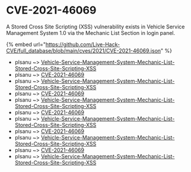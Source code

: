 # CVE-2021-46069

A Stored Cross Site Scripting (XSS) vulnerability exists in Vehicle Service Management System 1.0 via the Mechanic List Section in login panel.

{% embed url="https://github.com/Live-Hack-CVE/full_database/blob/main/cves/2021/CVE-2021-46069.json" %}


* plsanu ~> [Vehicle-Service-Management-System-Mechanic-List-Stored-Cross-Site-Scripting-XSS](https://www.alice-snow.ru/2021/database/cve-2021-46069/vehicle-service-management-system-mechanic-list-stored-cross-site-scripting-xss-plsanu)
* plsanu ~> [CVE-2021-46069](https://www.alice-snow.ru/2021/database/cve-2021-46069/cve-2021-46069-plsanu)
* plsanu ~> [Vehicle-Service-Management-System-Mechanic-List-Stored-Cross-Site-Scripting-XSS](https://www.alice-snow.ru/2021/database/cve-2021-46069/vehicle-service-management-system-mechanic-list-stored-cross-site-scripting-xss-plsanu)
* plsanu ~> [CVE-2021-46069](https://www.alice-snow.ru/2021/database/cve-2021-46069/cve-2021-46069-plsanu)
* plsanu ~> [Vehicle-Service-Management-System-Mechanic-List-Stored-Cross-Site-Scripting-XSS](https://www.alice-snow.ru/2021/database/cve-2021-46069/vehicle-service-management-system-mechanic-list-stored-cross-site-scripting-xss-plsanu)
* plsanu ~> [CVE-2021-46069](https://www.alice-snow.ru/2021/database/cve-2021-46069/cve-2021-46069-plsanu)
* plsanu ~> [Vehicle-Service-Management-System-Mechanic-List-Stored-Cross-Site-Scripting-XSS](https://www.alice-snow.ru/2021/database/cve-2021-46069/vehicle-service-management-system-mechanic-list-stored-cross-site-scripting-xss-plsanu)
* plsanu ~> [CVE-2021-46069](https://www.alice-snow.ru/2021/database/cve-2021-46069/cve-2021-46069-plsanu)
* plsanu ~> [Vehicle-Service-Management-System-Mechanic-List-Stored-Cross-Site-Scripting-XSS](https://www.alice-snow.ru/2021/database/cve-2021-46069/vehicle-service-management-system-mechanic-list-stored-cross-site-scripting-xss-plsanu)
* plsanu ~> [CVE-2021-46069](https://www.alice-snow.ru/2021/database/cve-2021-46069/cve-2021-46069-plsanu)
* plsanu ~> [Vehicle-Service-Management-System-Mechanic-List-Stored-Cross-Site-Scripting-XSS](https://www.alice-snow.ru/2021/database/cve-2021-46069/vehicle-service-management-system-mechanic-list-stored-cross-site-scripting-xss-plsanu)